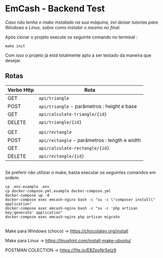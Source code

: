 # EmCash - Backend Test 
*Caso não tenha o make instalado na sua máquina, irei deixar tutorias para Windows e Linux, sobre como instalar o mesmo no final.*

Após clonar o projeto execute os seguinte comando no terminal :

    make init
   Com isso o projeto já está totalmente apto a ser testado da maneira que desejar.
   
## Rotas

| Verbo Http     |Rota                           |
|----------------|-------------------------------|
|GET|`api/triangle` |
|POST|`api/triangle` - parâmetros : height e base|
|GET|`api/calculate-triangle/{id}`|
|DELETE|`api/triangle/{id}`|
||
|GET|`api/rectangle`|
|POST|`api/rectangle` - parâmetros : length e width|
|GET|`api/calculate-rectangle/{id}`|
|DELETE|`api/rectangle/{id}`|


## 

Se preferir não utilizar o make, basta executar os seguintes comandos em ordem:

    cp .env.example .env  
    cp docker-compose.yml.example docker-compose.yml
    docker-compose up -d
    docker-compose exec emcash-nginx bash -c "su -c \"composer install\" application"
    docker-compose exec emcash-nginx bash -c "su -c 'php artisan key:generate' application"
    docker-compose exec emcash-nginx php artisan migrate
    

## 
Make para Windows (choco) -> https://chocolatey.org/install

Make para Linux  -> https://linuxhint.com/install-make-ubuntu/


POSTMAN COLECTION -> https://file.io/E8ZpyNrSelz9
